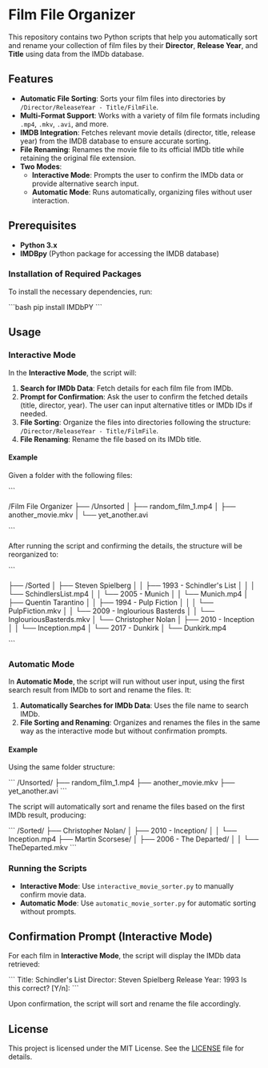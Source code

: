 
# Film File Organizer

This repository contains two Python scripts that help you automatically sort and rename your collection of film files by their **Director**, **Release Year**, and **Title** using data from the IMDb database.

## Features

- **Automatic File Sorting**: Sorts your film files into directories by `/Director/ReleaseYear - Title/FilmFile`.
- **Multi-Format Support**: Works with a variety of film file formats including `.mp4`, `.mkv`, `.avi`, and more.
- **IMDB Integration**: Fetches relevant movie details (director, title, release year) from the IMDB database to ensure accurate sorting.
- **File Renaming**: Renames the movie file to its official IMDb title while retaining the original file extension.
- **Two Modes**: 
  - **Interactive Mode**: Prompts the user to confirm the IMDb data or provide alternative search input.
  - **Automatic Mode**: Runs automatically, organizing files without user interaction.

## Prerequisites

- **Python 3.x**
- **IMDBpy** (Python package for accessing the IMDB database)

### Installation of Required Packages

To install the necessary dependencies, run:

\`\`\`bash
pip install IMDbPY
\`\`\`

## Usage

### Interactive Mode

In the **Interactive Mode**, the script will:

1. **Search for IMDb Data**: Fetch details for each film file from IMDb.
2. **Prompt for Confirmation**: Ask the user to confirm the fetched details (title, director, year). The user can input alternative titles or IMDb IDs if needed.
3. **File Sorting**: Organize the files into directories following the structure: `/Director/ReleaseYear - Title/FilmFile`.
4. **File Renaming**: Rename the file based on its IMDb title.

#### Example

Given a folder with the following files:

\`\`\`

/Film File Organizer
    ├── /Unsorted
    │   ├── random_film_1.mp4
    │   ├── another_movie.mkv
    │   └── yet_another.avi
    
\`\`\`

After running the script and confirming the details, the structure will be reorganized to:

\`\`\`

├── /Sorted
    │   ├── Steven Spielberg
    │   │   ├── 1993 - Schindler's List
    │   │   │   └── SchindlersList.mp4
    │   │   └── 2005 - Munich
    │   │       └── Munich.mp4
    │   ├── Quentin Tarantino
    │   │   ├── 1994 - Pulp Fiction
    │   │   │   └── PulpFiction.mkv
    │   │   └── 2009 - Inglourious Basterds
    │   │       └── InglouriousBasterds.mkv
    │   └── Christopher Nolan
    │       ├── 2010 - Inception
    │       │   └── Inception.mp4
    │       └── 2017 - Dunkirk
    │           └── Dunkirk.mp4
    
\`\`\`

### Automatic Mode

In **Automatic Mode**, the script will run without user input, using the first search result from IMDb to sort and rename the files. It:

1. **Automatically Searches for IMDb Data**: Uses the file name to search IMDb.
2. **File Sorting and Renaming**: Organizes and renames the files in the same way as the interactive mode but without confirmation prompts.

#### Example

Using the same folder structure:

\`\`\`
/Unsorted/
    ├── random_film_1.mp4
    ├── another_movie.mkv
    ├── yet_another.avi
\`\`\`

The script will automatically sort and rename the files based on the first IMDb result, producing:

\`\`\`
/Sorted/
    ├── Christopher Nolan/
    │   ├── 2010 - Inception/
    │   │   └── Inception.mp4
    ├── Martin Scorsese/
    │   ├── 2006 - The Departed/
    │   │   └── TheDeparted.mkv
\`\`\`

### Running the Scripts

- **Interactive Mode**: Use `interactive_movie_sorter.py` to manually confirm movie data.
- **Automatic Mode**: Use `automatic_movie_sorter.py` for automatic sorting without prompts.

## Confirmation Prompt (Interactive Mode)

For each film in **Interactive Mode**, the script will display the IMDb data retrieved:

\`\`\`
Title: Schindler's List
Director: Steven Spielberg
Release Year: 1993
Is this correct? [Y/n]:
\`\`\`

Upon confirmation, the script will sort and rename the file accordingly.

## License

This project is licensed under the MIT License. See the [LICENSE](LICENSE) file for details.

